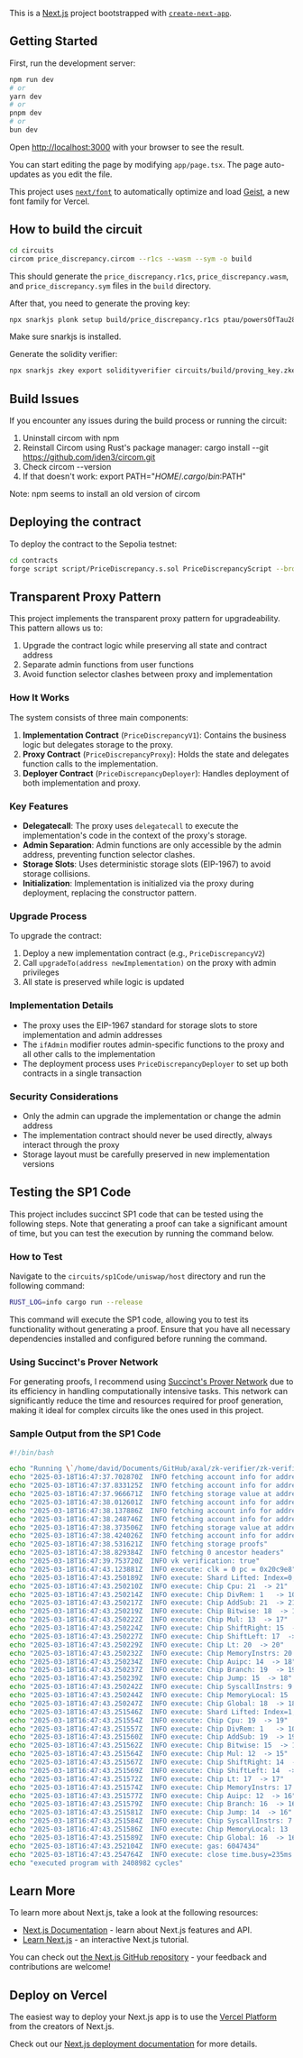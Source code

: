 This is a [Next.js](https://nextjs.org) project bootstrapped with [`create-next-app`](https://nextjs.org/docs/app/api-reference/cli/create-next-app).

## Getting Started

First, run the development server:

```bash
npm run dev
# or
yarn dev
# or
pnpm dev
# or
bun dev
```

Open [http://localhost:3000](http://localhost:3000) with your browser to see the result.

You can start editing the page by modifying `app/page.tsx`. The page auto-updates as you edit the file.

This project uses [`next/font`](https://nextjs.org/docs/app/building-your-application/optimizing/fonts) to automatically optimize and load [Geist](https://vercel.com/font), a new font family for Vercel.

## How to build the circuit

```bash
cd circuits
circom price_discrepancy.circom --r1cs --wasm --sym -o build
```
This should generate the `price_discrepancy.r1cs`, `price_discrepancy.wasm`, and `price_discrepancy.sym` files in the `build` directory.

After that, you need to generate the proving key:
```bash
npx snarkjs plonk setup build/price_discrepancy.r1cs ptau/powersOfTau28_hez_final_08.ptau build/proving_key.zkey
```
Make sure snarkjs is installed.

Generate the solidity verifier:
```bash
npx snarkjs zkey export solidityverifier circuits/build/proving_key.zkey contracts/src/PlonkVerifier.sol
```

## Build Issues

If you encounter any issues during the build process or running the circuit:
1. Uninstall circom with npm
2. Reinstall Circom using Rust's package manager: cargo install --git https://github.com/iden3/circom.git
3. Check circom --version
4. If that doesn't work: export PATH="$HOME/.cargo/bin:$PATH"
 
Note: npm seems to install an old version of circom

## Deploying the contract

To deploy the contract to the Sepolia testnet:

```bash
cd contracts
forge script script/PriceDiscrepancy.s.sol PriceDiscrepancyScript --broadcast --verify --rpc-url base-sepolia
``` 

## Transparent Proxy Pattern

This project implements the transparent proxy pattern for upgradeability. This pattern allows us to:

1. Upgrade the contract logic while preserving all state and contract address
2. Separate admin functions from user functions
3. Avoid function selector clashes between proxy and implementation

### How It Works

The system consists of three main components:

1. **Implementation Contract** (`PriceDiscrepancyV1`): Contains the business logic but delegates storage to the proxy.
2. **Proxy Contract** (`PriceDiscrepancyProxy`): Holds the state and delegates function calls to the implementation.
3. **Deployer Contract** (`PriceDiscrepancyDeployer`): Handles deployment of both implementation and proxy.

### Key Features

- **Delegatecall**: The proxy uses `delegatecall` to execute the implementation's code in the context of the proxy's storage.
- **Admin Separation**: Admin functions are only accessible by the admin address, preventing function selector clashes.
- **Storage Slots**: Uses deterministic storage slots (EIP-1967) to avoid storage collisions.
- **Initialization**: Implementation is initialized via the proxy during deployment, replacing the constructor pattern.

### Upgrade Process

To upgrade the contract:

1. Deploy a new implementation contract (e.g., `PriceDiscrepancyV2`)
2. Call `upgradeTo(address newImplementation)` on the proxy with admin privileges
3. All state is preserved while logic is updated

### Implementation Details

- The proxy uses the EIP-1967 standard for storage slots to store implementation and admin addresses
- The `ifAdmin` modifier routes admin-specific functions to the proxy and all other calls to the implementation
- The deployment process uses `PriceDiscrepancyDeployer` to set up both contracts in a single transaction

### Security Considerations

- Only the admin can upgrade the implementation or change the admin address
- The implementation contract should never be used directly, always interact through the proxy
- Storage layout must be carefully preserved in new implementation versions

## Testing the SP1 Code

This project includes succinct SP1 code that can be tested using the following steps. Note that generating a proof can take a significant amount of time, but you can test the execution by running the command below.

### How to Test

Navigate to the `circuits/sp1Code/uniswap/host` directory and run the following command:

```bash
RUST_LOG=info cargo run --release
```

This command will execute the SP1 code, allowing you to test its functionality without generating a proof. Ensure that you have all necessary dependencies installed and configured before running the command.

### Using Succinct's Prover Network

For generating proofs, I recommend using [Succinct's Prover Network](https://succinct.xyz) due to its efficiency in handling computationally intensive tasks. This network can significantly reduce the time and resources required for proof generation, making it ideal for complex circuits like the ones used in this project.

### Sample Output from the SP1 Code

```bash
#!/bin/bash

echo "Running \`/home/david/Documents/GitHub/axal/zk-verifier/zk-verifier/circuits/sp1/target/release/uniswap\`"
echo "2025-03-18T16:47:37.702870Z  INFO fetching account info for address: 0x0000000000000000000000000000000000000000"
echo "2025-03-18T16:47:37.833125Z  INFO fetching account info for address: 0x88e6A0c2dDD26FEEb64F039a2c41296FcB3f5640"
echo "2025-03-18T16:47:37.966671Z  INFO fetching storage value at address: 0x88e6A0c2dDD26FEEb64F039a2c41296FcB3f5640, index: 0"
echo "2025-03-18T16:47:38.012601Z  INFO fetching account info for address: 0x95222290DD7278Aa3Ddd389Cc1E1d165CC4BAfe5"
echo "2025-03-18T16:47:38.137886Z  INFO fetching account info for address: 0x0000000000000000000000000000000000000000"
echo "2025-03-18T16:47:38.248746Z  INFO fetching account info for address: 0x8ad599c3A0ff1De082011EFDDc58f1908eb6e6D8"
echo "2025-03-18T16:47:38.373506Z  INFO fetching storage value at address: 0x8ad599c3A0ff1De082011EFDDc58f1908eb6e6D8, index: 0"
echo "2025-03-18T16:47:38.424026Z  INFO fetching account info for address: 0x95222290DD7278Aa3Ddd389Cc1E1d165CC4BAfe5"
echo "2025-03-18T16:47:38.531621Z  INFO fetching storage proofs"
echo "2025-03-18T16:47:38.829384Z  INFO fetching 0 ancestor headers"
echo "2025-03-18T16:47:39.753720Z  INFO vk verification: true"
echo "2025-03-18T16:47:43.123881Z  INFO execute: clk = 0 pc = 0x20c9e8"
echo "2025-03-18T16:47:43.250189Z  INFO execute: Shard Lifted: Index=0, Cluster=179"
echo "2025-03-18T16:47:43.250210Z  INFO execute: Chip Cpu: 21  -> 21"
echo "2025-03-18T16:47:43.250214Z  INFO execute: Chip DivRem: 1   -> 10"
echo "2025-03-18T16:47:43.250217Z  INFO execute: Chip AddSub: 21  -> 21"
echo "2025-03-18T16:47:43.250219Z  INFO execute: Chip Bitwise: 18  -> 18"
echo "2025-03-18T16:47:43.250222Z  INFO execute: Chip Mul: 13  -> 17"
echo "2025-03-18T16:47:43.250224Z  INFO execute: Chip ShiftRight: 15  -> 17"
echo "2025-03-18T16:47:43.250227Z  INFO execute: Chip ShiftLeft: 17  -> 17"
echo "2025-03-18T16:47:43.250229Z  INFO execute: Chip Lt: 20  -> 20"
echo "2025-03-18T16:47:43.250232Z  INFO execute: Chip MemoryInstrs: 20  -> 20"
echo "2025-03-18T16:47:43.250234Z  INFO execute: Chip Auipc: 14  -> 18"
echo "2025-03-18T16:47:43.250237Z  INFO execute: Chip Branch: 19  -> 19"
echo "2025-03-18T16:47:43.250239Z  INFO execute: Chip Jump: 15  -> 18"
echo "2025-03-18T16:47:43.250242Z  INFO execute: Chip SyscallInstrs: 9   -> 10"
echo "2025-03-18T16:47:43.250244Z  INFO execute: Chip MemoryLocal: 15  -> 18"
echo "2025-03-18T16:47:43.250247Z  INFO execute: Chip Global: 18  -> 18"
echo "2025-03-18T16:47:43.251546Z  INFO execute: Shard Lifted: Index=1, Cluster=245"
echo "2025-03-18T16:47:43.251554Z  INFO execute: Chip Cpu: 19  -> 19"
echo "2025-03-18T16:47:43.251557Z  INFO execute: Chip DivRem: 1   -> 10"
echo "2025-03-18T16:47:43.251560Z  INFO execute: Chip AddSub: 19  -> 19"
echo "2025-03-18T16:47:43.251562Z  INFO execute: Chip Bitwise: 15  -> 15"
echo "2025-03-18T16:47:43.251564Z  INFO execute: Chip Mul: 12  -> 15"
echo "2025-03-18T16:47:43.251567Z  INFO execute: Chip ShiftRight: 14  -> 15"
echo "2025-03-18T16:47:43.251569Z  INFO execute: Chip ShiftLeft: 14  -> 15"
echo "2025-03-18T16:47:43.251572Z  INFO execute: Chip Lt: 17  -> 17"
echo "2025-03-18T16:47:43.251574Z  INFO execute: Chip MemoryInstrs: 17  -> 17"
echo "2025-03-18T16:47:43.251577Z  INFO execute: Chip Auipc: 12  -> 16"
echo "2025-03-18T16:47:43.251579Z  INFO execute: Chip Branch: 16  -> 16"
echo "2025-03-18T16:47:43.251581Z  INFO execute: Chip Jump: 14  -> 16"
echo "2025-03-18T16:47:43.251584Z  INFO execute: Chip SyscallInstrs: 7   -> 10"
echo "2025-03-18T16:47:43.251586Z  INFO execute: Chip MemoryLocal: 13  -> 16"
echo "2025-03-18T16:47:43.251589Z  INFO execute: Chip Global: 16  -> 16"
echo "2025-03-18T16:47:43.252104Z  INFO execute: gas: 6047434"
echo "2025-03-18T16:47:43.254764Z  INFO execute: close time.busy=235ms time.idle=3.71µs"
echo "executed program with 2408982 cycles"
```

## Learn More

To learn more about Next.js, take a look at the following resources:

- [Next.js Documentation](https://nextjs.org/docs) - learn about Next.js features and API.
- [Learn Next.js](https://nextjs.org/learn) - an interactive Next.js tutorial.

You can check out [the Next.js GitHub repository](https://github.com/vercel/next.js) - your feedback and contributions are welcome!

## Deploy on Vercel

The easiest way to deploy your Next.js app is to use the [Vercel Platform](https://vercel.com/new?utm_medium=default-template&filter=next.js&utm_source=create-next-app&utm_campaign=create-next-app-readme) from the creators of Next.js.

Check out our [Next.js deployment documentation](https://nextjs.org/docs/app/building-your-application/deploying) for more details.
